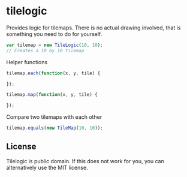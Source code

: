 tilelogic
=========

Provides logic for tilemaps. There is no actual drawing involved, that is something you need to do for yourself.

```javascript
var tilemap = new TileLogic(10, 10);
// Creates a 10 by 10 tilemap
```



Helper functions
```javascript
tilemap.each(function(x, y, tile) {

});
```

```javascript
tilemap.map(function(x, y, tile) {

});
```

Compare two tilemaps with each other
```javascript
tilemap.equals(new TileMap(10, 10));
```

License
-------
Tilelogic is public domain. If this does not work for you, you can alternatively use the MIT license.